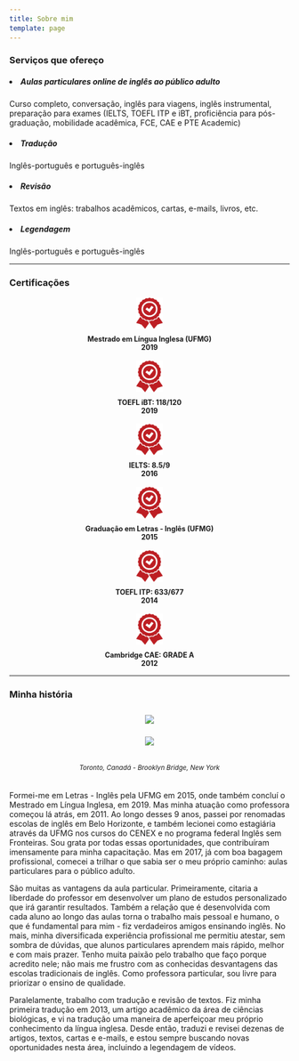 ```yaml
---
title: Sobre mim
template: page
---
```


### Serviços que ofereço
##### <li> Aulas particulares online de inglês ao público adulto </li>

<div class="paragrafo">Curso completo, conversação, inglês para viagens, inglês instrumental, preparação para exames (IELTS, TOEFL ITP e iBT, proficiência para pós-graduação, mobilidade acadêmica, FCE, CAE e PTE Academic)</div>

##### <li> Tradução </li>

<div class="paragrafo">Inglês-português e português-inglês</div>

##### <li> Revisão </li>

<div class="paragrafo">Textos em inglês: trabalhos acadêmicos, cartas, e-mails, livros, etc.</div>

##### <li> Legendagem </li>

<div class="paragrafo">Inglês-português e português-inglês</div>

<hr/>

### Certificações

<div class="row">
  <div class="col-md-4 col-sm-4 col-6" style="text-align: center">
    <div style="margin-top: 16px; margin-bottom: 8px">
      <img src="images/certificate.png" style="width: 48px" />
    </div>
    <div style="font-weight: bold; font-size: 90%">
      Mestrado em Língua Inglesa (UFMG) <br/>
      2019
    </div>
  </div>

  <div class="col-md-4 col-sm-4 col-6" style="text-align: center">
    <div style="margin-top: 16px; margin-bottom: 8px">
      <img src="images/certificate.png" style="width: 48px" />
    </div>
    <div style="font-weight: bold; font-size: 90%">
      TOEFL iBT: 118/120 <br/>
      2019
    </div>
  </div>

  <div class="col-md-4 col-sm-4 col-6" style="text-align: center">
    <div style="margin-top: 16px; margin-bottom: 8px">
      <img src="images/certificate.png" style="width: 48px" />
    </div>
    <div style="font-weight: bold; font-size: 90%">
      IELTS: 8.5/9 <br/>
      2016
    </div>
  </div>

  <div class="col-md-4 col-sm-4 col-6" style="text-align: center">
    <div style="margin-top: 16px; margin-bottom: 8px">
      <img src="images/certificate.png" style="width: 48px" />
    </div>
    <div style="font-weight: bold; font-size: 90%">
      Graduação em Letras - Inglês (UFMG) <br/>
      2015
    </div>
  </div>

  <div class="col-md-4 col-sm-4 col-6" style="text-align: center">
    <div style="margin-top: 16px; margin-bottom: 8px">
      <img src="images/certificate.png" style="width: 48px" />
    </div>
    <div style="font-weight: bold; font-size: 90%">
      TOEFL ITP: 633/677 <br/>
      2014
    </div>
  </div>

  <div class="col-md-4 col-sm-4 col-6" style="text-align: center">
    <div style="margin-top: 16px; margin-bottom: 8px">
      <img src="images/certificate.png" style="width: 48px" />
    </div>
    <div style="font-weight: bold; font-size: 90%">
      Cambridge CAE: GRADE A <br/>
      2012
    </div>
  </div>
</div>

<hr/>

### Minha história

<div style="width: 100%; display: flex; flex-direction: column; text-align-last: center">
  <div style="width: 100%">
    <div class="row">
      <div class="col-md-6" style="padding: 10px">
        <img src="../images/photo1.png" style="max-height: 300px;" />
      </div>
      <div class="col-md-6" style="padding: 10px">
        <img src="../images/photo2.png" style="max-height: 300px;" />
      </div>
    </div>
  </div>
  <small style="margin: 20px; text-align: justify"><i>Toronto, Canadá - Brooklyn Bridge, New York</i></small>
</div>

Formei-me em Letras - Inglês pela UFMG em 2015, onde também concluí o Mestrado em Língua Inglesa, em 2019. Mas minha atuação como professora começou lá atrás, em 2011. Ao longo desses 9 anos, passei por renomadas escolas de inglês em Belo Horizonte, e também lecionei como estagiária através da UFMG nos cursos do CENEX e no programa federal Inglês sem Fronteiras. Sou grata por todas essas oportunidades, que contribuíram imensamente para minha capacitação. Mas em 2017, já com boa bagagem profissional, comecei a trilhar o que sabia ser o meu próprio caminho: aulas particulares para o público adulto.<p/>

São muitas as vantagens da aula particular. Primeiramente, citaria a liberdade do professor em desenvolver um plano de estudos personalizado que irá garantir resultados. Também a relação que é desenvolvida com cada aluno ao longo das aulas torna o trabalho mais pessoal e humano, o que é fundamental para mim - fiz verdadeiros amigos ensinando inglês. No mais, minha diversificada experiência profissional me permitiu atestar, sem sombra de dúvidas, que alunos particulares aprendem mais rápido, melhor e com mais prazer. Tenho muita paixão pelo trabalho que faço porque acredito nele; não mais me frustro com as conhecidas desvantagens das escolas tradicionais de inglês. Como professora particular, sou livre para priorizar o ensino de qualidade.

Paralelamente, trabalho com tradução e revisão de textos. Fiz minha primeira tradução em 2013, um artigo acadêmico da área de ciências biológicas, e vi na tradução uma maneira de aperfeiçoar meu próprio conhecimento da língua inglesa. Desde então, traduzi e revisei dezenas de artigos, textos, cartas e e-mails, e estou sempre buscando novas oportunidades  nesta área, incluindo a legendagem de vídeos.